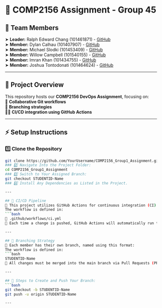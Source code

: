 # 🎯 COMP2156 Assignment - Group 45 

## 👥 Team Members  
➤ **Leader:** Ralph Edward Chang (101461871) - [GitHub](https://github.com/theredchang)  
➤ **Member:** Dylan Calhau (101407907) - [GitHub](https://github.com/Dylanthejugg)  
➤ **Member:** Michael Slodki (101453409) - [GitHub](https://github.com/metalfingers42)  
➤ **Member:** Willow Campbell (101540155) - [GitHub](https://github.com/willowcampbell)  
➤ **Member:** Imran Khan (101434755) - [GitHub](https://github.com)  
➤ **Member:** Joshua Tontodonati (101464624) - [GitHub](https://github.com/101464624)  

---

## 📌 Project Overview  
This repository hosts our **COMP2156 DevOps Assignment**, focusing on:  
🤝 **Collaborative Git workflows**  
🌿 **Branching strategies**  
👨‍💻 **CI/CD integration using GitHub Actions**  

---

## ⚡ Setup Instructions  
### 1️⃣ Clone the Repository  
```bash
git clone https://github.com/YourUsername/COMP2156_Group1_Assignment.git
### 2️⃣ Navigate Into the Project Folder:  
cd COMP2156_Group1_Assignment
### 3️⃣ Switch to Your Assigned Branch:  
git checkout STUDENTID-Name
### 4️⃣ Install Any Dependencies as Listed in the Project.

---

## 🚀 CI/CD Pipeline
📌 This project utilizes GitHub Actions for continuous integration (CI).
The workflow is defined in:
```bash
📂 .github/workflows/ci.yml
🔹 Each time a change is pushed, GitHub Actions will automatically run tests and checks.

---

## 🌳 Branching Strategy
🔹 Each member has their own branch, named using this format:
The workflow is defined in:
```bash
STUDENTID-Name
🔹 All changes must be merged into the main branch via Pull Requests (PRs).

---

## 🔌 Steps to Create and Push Your Branch:
```bash
git checkout -b STUDENTID-Name
git push -u origin STUDENTID-Name

---